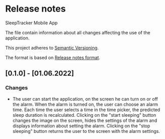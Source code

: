 # Release notes

SleepTracker Mobile App

The file contain information about all changes affecting the use of the application.

This project adheres to [Semantic Versioning](https://semver.org/spec/v2.0.0.html).

The format is based on [Release notes format](https://github.com/ios-course/swiftcowboys-team-project/wiki/Release-notes-format).

## [0.1.0] - [01.06.2022]

### Changes

- The user can start the application, on the screen he can turn on or off the alarm. When the alarm is turned on, the user can choose an alarm time. Each time the user selects a time in the time picker, the predicted sleep duration is recalculated. Clicking on the "start sleeping" button changes the image on the screen, hides the settings of the alarm and displays information about setting the alarm. Clicking on the "stop sleeping" button returns the user to the screen with the alarm settings.
